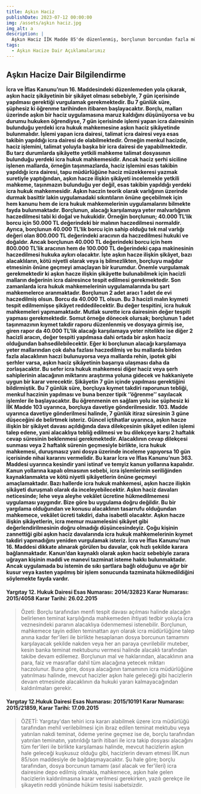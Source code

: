 ```yaml
---
title: Aşkın Haciz
publishDate: 2023-07-12 00:00:00
img: /assets/aşkın haciz.jpg
img_alt: a
description: |
  Aşkın Haciz İİK Madde 85'de düzenlenmiş, borçlunun borcundan fazla mülkiyet hakkının kısıtlanmaması için İcra Dairesine yüklenmiş sorumluluğun düzenlendiği hukuki müessesedir.
tags:
  - Aşkın Hacize Dair Açıklamalarımız
---
```

## Aşkın Hacize Dair Bilgilendirme

**İcra ve İflas Kanunu’nun 16. Maddesindeki düzenlemeden yola çıkarak, aşkın haciz şikâyetinin bir şikâyet olması sebebiyle, 7 gün içerisinde yapılması gerektiği vurgulamak gerekmektedir. Bu 7 günlük süre, şüphesiz ki öğrenme tarihinden itibaren başlayacaktır. Borçlu, malları üzerinde aşkın bir haciz uygulamasına maruz kaldığını düşünüyorsa ve bu durumu hukuken öğrendiyse, 7 gün içerisinde işlemi yapan icra dairesinin bulunduğu yerdeki icra hukuk mahkemesine aşkın haciz şikâyetinde bulunmalıdır. İşlemi yapan icra dairesi, talimat icra dairesi veya esas takibin yapıldığı icra dairesi de olabilmektedir. Örneğin menkul hacizde, haciz işlemini, talimat yoluyla başka bir icra dairesi de yapabilmektedir. Bu tarz durumlarda şikâyette yetkili mahkeme talimat dosyasının bulunduğu yerdeki icra hukuk mahkemesidir. Ancak haciz şerhi siciline işlenen mallarda, örneğin taşınmazlarda, haciz işlemini esas takibin yapıldığı icra dairesi, tapu müdürlüğüne haciz müzekkeresi yazmak suretiyle yaptığından, aşkın hacze ilişkin şikâyeti incelemekle yetkili mahkeme, taşınmazın bulunduğu yer değil, esas takibin yapıldığı yerdeki icra hukuk mahkemesidir. Aşkın haczin teorik olarak varlığının üzerinde durmak basittir lakin uygulamadaki sıkıntıların önüne geçebilmek için hem kanunu hem de icra hukuk mahkemelerinin uygulamalarını bilmekte fayda bulunmaktadır.
Borçlunun, alacağı karşılamaya yeter malvarlığının haczedilmesi tabi ki doğal ve hukukidir. Örneğin borçlunun; 40.000 TL’lik borcu için 50.000 TL değerindeki bir malının haczedilmesi normaldir. Ayrıca, borçlunun 40.000 TL’lik borcu için sahip olduğu tek mal varlığı değeri olan 800.000 TL değerindeki aracının da haczedilmesi hukuki ve doğaldır. Ancak borçlunun 40.000 TL değerindeki borcu için hem 800.000 TL’lik aracının hem de 100.000 TL değerindeki çapa makinesinin haczedilmesi hukuka aykırı olacaktır. İşte aşkın hacze ilişkin şikâyet, bazı alacaklıların, kötü niyetli olarak veya iş bilmezlikten, borçluyu mağdur etmesinin önüne geçmeyi amaçlayan bir kurumdur.
Önemle vurgulamak gerekmektedir ki aşkın hacze ilişkin şikâyette bulunabilmek için hacizli malların değerinin icra dairesince tespit edilmesi gerekmektedir. Son zamanlarda icra hukuk mahkemelerinin uygulamalarında bu şart mahkemelerce aranmaktadır. Borçlunun 2 adet aracı 1 adet de evi haczedilmiş olsun. Borcu da 40.000 TL olsun. Bu 3 hacizli malın kıymeti tespit edilmemişse şikâyet reddedilecektir. Bu değer tespitini, icra hukuk mahkemeleri yapmamaktadır. Mutlak surette icra dairesinin değer tespiti yapması gerekmektedir. Somut örneğe dönecek olursak; borçlunun 1 adet taşınmazının kıymet takdir raporu düzenlenmiş ve dosyaya girmiş ise, giren rapor da 40.000 TL’lik alacağı karşılamaya yeter nitelikte ise diğer 2 hacizli aracın, değer tespiti yapılmasa dahi ortada bir aşkın haciz olduğundan bahsedilebilecektir.
Eğer ki borçlunun alacağı karşılamaya yeter mallarından çok daha fazlası haczedilmiş ve bu mallarda birden fazla alacaklının haczi bulunuyorsa veya mallarda rehin, ipotek gibi şerhler varsa, aşkın haciz şikâyetinin başarıya ulaşması daha da zorlaşacaktır. Bu sefer icra hukuk mahkemesi diğer haciz veya şerh sahiplerinin alacağının miktarını araştırma yoluna gidecek ve hakkaniyete uygun bir karar verecektir.
Şikâyetin 7 gün içinde yapılması gerektiğini bildirmiştik. Bu 7 günlük süre, borçluya kıymet takdiri raporunun tebliği, menkul haczinin yapılması ve buna benzer tipik ‘’öğrenme’’ sayılacak işlemler ile başlayacaktır. Bu öğrenmenin en sağlam yolu ise şüphesiz ki İİK Madde 103 uyarınca, borçluya davetiye gönderilmesidir. 103. Madde uyarınca davetiye gönderilmesi halinde, 7 günlük itiraz süresinin 3 güne düşeceğini de belirtmek isteriz.
Güncel içtihatlar uyarınca, aşkın hacze ilişkin bir şikâyet davası açıldığında dava dilekçesinin şikâyet edilen işlemi talep edene, yani alacaklıya tebliğ edilmesi ve bu dilekçeye karşı 2 haftalık cevap süresinin beklenmesi gerekmektedir. Alacaklının cevap dilekçesi sunması veya 2 haftalık sürenin geçmesiyle birlikte, icra hukuk mahkemesi, duruşmasız yani dosya üzerinde inceleme yapıyorsa 10 gün içerisinde nihai kararını vermelidir. Bu karar İcra ve İflas Kanunu’nun 363. Maddesi uyarınca kesindir yani istinaf ve temyiz kanun yollarına kapalıdır. Kanun yollarına kapalı olmasının sebebi, icra işlemlerinin seriliğinden kaynaklanmakta ve kötü niyetli şikâyetlerin önüne geçmeyi amaçlamaktadır. Bazı hallerde icra hukuk mahkemesi, aşkın hacze ilişkin şikâyeti duruşmalı olarak da inceleyebilecektir. Aşkın haciz davaları neticesinde; lehe veya aleyhe vekâlet ücretine hükmedilmemesi uygulaması yaygındır. Bize göre bu uygulama doğru değildir. Bu bir yargılama olduğundan ve konusu alacaklının tasarrufu olduğundan mahkemece, vekâlet ücreti takdiri, daha isabetli olacaktır. Aşkın hacze ilişkin şikâyetlerin, icra memur muamelesini şikâyet gibi değerlendirilmesinin doğru olmadığı düşüncesindeyiz.
Çoğu kişinin zannettiği gibi aşkın haciz davalarında icra hukuk mahkemelerinin kıymet takdiri yapmadığını yeniden vurgulamak isteriz. İcra ve İflas Kanunu’nun 16. Maddesi dikkate alınarak görülen bu davalar, çok hızlı şekilde karara bağlanmaktadır. Kanun’dan kaynaklı olarak aşkın haciz sebebiyle zarara uğrayan kişinin maddi ve manevi tazminat isteme hakkı bulunmaktadır. Ancak uygulamada bu istemin de sıkı şartlara bağlı olduğunu ve ağır bir kusur veya kasten yapılmış bir işlem sonucunda tazminata hükmedildiğini söylemekte fayda vardır.**

#### Yargıtay 12. Hukuk Dairesi Esas Numarası: 2014/32823 Karar Numarası: 2015/4058 Karar Tarihi: 26.02.2015
> Özeti: Borçlu tarafından menfi tespit davası açılması halinde alacağın belirlenen teminat karşılığında mahkemeden ihtiyati tedbir yoluyla icra veznesindeki paranın alacaklıya ödenmemesi istenebilir. Borçlunun, mahkemece tayin edilen teminattan ayrı olarak icra müdürlüğüne talep anına kadar fer’ileri ile birlikte hesaplanan dosya borcunun tamamını karşılayacak şekilde nakden veya her an paraya çevrilebilir muteber, kesin banka teminat mektubunu vermesi halinde alacaklı tarafından takibe devam edilemez. Borçlunun mal ve haklarından, alacaklının ana para, faiz ve masraflar dahil tüm alacağına yetecek miktarı haczolunur. Buna göre, dosya alacağının tamamının icra müdürlüğüne yatırılması halinde, mevcut hacizler aşkın hale geleceği gibi hacizlerin devam etmesinde alacaklının da hukuki yararı kalmayacağından kaldırılmaları gerekir.

#### Yargıtay 12.Hukuk Dairesi Esas Numarası: 2015/10191 Karar Numarası: 2015/21859, Karar Tarihi: 17.09.2015
> ÖZETİ: Yargıtay'dan tehiri icra kararı alabilmek üzere icra müdürlüğü tarafından mehil verilebilmesi için ibraz edilen teminat mektubu veya yatırılan nakdi teminat, ödeme yerine geçmez ise de, borçlu tarafından yatırılan teminatın, yatırıldığı tarih itibari ile icra takip dosyası alacağını tüm fer’ileri ile birlikte karşılaması halinde, mevcut hacizlerin aşkın hale geleceği kuşkusuz olduğu gibi, hacizlerin devam etmesi İİK.nun 85/son maddesiyle de bağdaşmayacaktır. Şu hale göre; borçlu tarafından, dosya borcunun tamamı (asıl alacak ve fer'ileri) icra dairesine depo edilmiş olmakla, mahkemece, aşkın hale gelen hacizlerin kaldırılmasına karar verilmesi gerekirken, yazılı gerekçe ile şikayetin reddi yönünde hüküm tesisi isabetsizdir.
